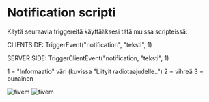 # Notification scripti

Käytä seuraavia triggereitä käyttääksesi tätä muissa scripteissä:

CLIENTSIDE: TriggerEvent("notification", "teksti", 1)

SERVER SIDE: TriggerClientEvent("notification, "teksti", 1)

1 = "Informaatio" väri (kuvissa "Liityit radiotaajudelle..")
2 = vihreä
3 = punainen

![fivem](https://i.imgur.com/E6pHKm4.png)
![fivem](https://cdn.discordapp.com/attachments/701785610574233670/782397364471201812/unknown.png)
